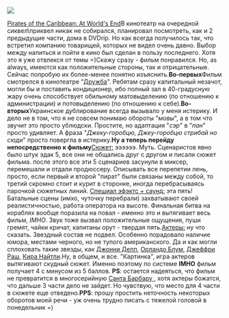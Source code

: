 <p align='center'><p><img style='margin-right:10px;' src="/media/pictures/Caribbean3.jpg"/></p><a href="http://www.imdb.com/title/tt0449088/">Pirates of the Caribbean: At World's End</a>В кинотеатр на очередной сиквел\приквел никак не собирался, планировал посмотреть, как и 2 предыдущие части, дома в DVDrip. Но как всегда получилось так, что встретил компанию товарищей, которых не видел очень давно. Выбор между напиться и пойти в кино был сделан в пользу последнего. Хотя это я уже отвлекся от темы =)Скажу сразу - фильм понравился. Но, as always, имеются как положительные стороны, так и отрицательные. Сейчас попробую их более-менее понятно изъяснить.<strong>Во-первых</strong>Фильм смотрелся в кинотеатре "<a href="http://kino.sumy.ua/">Дружба</a>". Ребятам сразу капитальный незачот, могли бы и поставить кондиционер, ибо полный зал в 40-градусную жару очень способствует обильному матовыделению (по отношению к администрации) и потовыделению (по отношению к себе).<strong>Во-вторых</strong>Украинское дублирование всегда вызывало у меня истерику. И дело не в том, что я не совсем понимаю обороты "<em>мовы</em>", а в том что звучит это просто ублюдски. Простите, но адаптация "<em>сэр</em>" в "<em>пан</em>" просто удивляет. А фраза "<em>Джеку-горобцю, Джеу-горобцю стрибай но сюди</em>" просто повергла в истерику.<strong>Ну а теперь перейду непосредственно к фильму</strong><ins>Сюжет:</ins> ээээээ. Муть. Сценаристов явно было штук эдак 5, все они не общались друг с другом и писали сюжет фильма. после этого все эти 5 сценариев засунули в миксер, перемешали и отдали продюссеру. Описывать все перепетии лень, просто, если первый и второй "пират" были связаны между собой, то третий скромно стоит и курит в сторонке, иногда перебрасываясь парочкой сюжетных линий. <ins>Спешиал эфэктс + саунд:</ins> эта пять! Батальные сцены (имхо, чуточку перебрали) захватывают своей реалистичностью, работа оператора на высоте. Финальная битва на кораблях вообще поразила на повал - именно это и вытягивает весь фильм, <em>IMHO</em>. Звук тоже вызвал положительные ощущения, пуши гремят, чайки кричат, капитаны орут - твердая пять.<ins>Актеры:</ins> ну что сказать. Звездный состав не подвел. Особенно порадовало наличие юмора, местами черного, но не тупого американского. Да и как могли сплоховать такие звезды, как <a href="http://ru.wikipedia.org//wiki/%D0%94%D0%B6%D0%BE%D0%BD%D0%BD%D0%B8_%D0%94%D0%B5%D0%BF%D0%BF" title="Джонни Депп">Джонни Депп</a>, <a href="http://ru.wikipedia.org//wiki/%D0%9E%D1%80%D0%BB%D0%B0%D0%BD%D0%B4%D0%BE_%D0%91%D0%BB%D1%83%D0%BC" title="Орландо Блум">Орландо Блум</a>, <a href="http://ru.wikipedia.org//wiki/%D0%94%D0%B6%D0%B5%D1%84%D1%84%D1%80%D0%B8_%D0%A0%D0%B0%D1%88" title="Джеффри Раш">Джеффри Раш</a>, <a href="http://ru.wikipedia.org//wiki/%D0%9A%D0%B8%D1%80%D0%B0_%D0%9D%D0%B0%D0%B9%D1%82%D0%BB%D0%B8" title="Кира Найтли">Кира Найтли</a>.Ну, в общем, и все. "Картинка", игра актеров вытягивают скудный сюжет. Именно поэтому по системе <strong>IMHO</strong> фильм получает 4 с минусом из 5 баллов. <strong>PS</strong>: остается надеяться, что фильм не превратится в многосерийную <a href="http://ru.wikipedia.org/wiki/%D0%A1%D0%B0%D0%BD%D1%82%D0%B0-%D0%91%D0%B0%D1%80%D0%B1%D0%B0%D1%80%D0%B0_%28%D1%82%D0%B5%D0%BB%D0%B5%D1%81%D0%B5%D1%80%D0%B8%D0%B0%D0%BB%29 ">Санта Барбару </a>, хотя актеры божатся, что дальше 3 части дело не зайдет. Но чувствую, что место для 4 части в сюжете еще отведено.<strong>PPS</strong>: прошу простить неточность некоторых оборотов моей речи - уж очень трудно писать с тяжелой головой в понедельник =)</p>